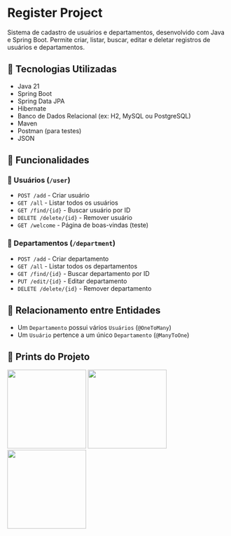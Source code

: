 # Register Project

Sistema de cadastro de usuários e departamentos, desenvolvido com Java e Spring Boot. Permite criar, listar, buscar, editar e deletar registros de usuários e departamentos.

## 🔧 Tecnologias Utilizadas

- Java 21
- Spring Boot
- Spring Data JPA
- Hibernate
- Banco de Dados Relacional (ex: H2, MySQL ou PostgreSQL)
- Maven
- Postman (para testes)
- JSON

## 🧠 Funcionalidades

### 🔹 Usuários (`/user`)
- `POST /add` - Criar usuário
- `GET /all` - Listar todos os usuários
- `GET /find/{id}` - Buscar usuário por ID
- `DELETE /delete/{id}` - Remover usuário
- `GET /welcome` - Página de boas-vindas (teste)

### 🔹 Departamentos (`/department`)
- `POST /add` - Criar departamento
- `GET /all` - Listar todos os departamentos
- `GET /find/{id}` - Buscar departamento por ID
- `PUT /edit/{id}` - Editar departamento
- `DELETE /delete/{id}` - Remover departamento

## 🔄 Relacionamento entre Entidades

- Um `Departamento` possui vários `Usuários` (`@OneToMany`)
- Um `Usuário` pertence a um único `Departamento` (`@ManyToOne`)

## 📸 Prints do Projeto
<img src="https://github.com/user-attachments/assets/e64c379e-3c97-4fd1-8a52-7c036a7329bd" width=180/>
<img src="https://github.com/user-attachments/assets/35339d8a-b832-4bba-a4fd-1d1787eb0016" width=180/>
<img src="https://github.com/user-attachments/assets/732f880f-973d-48fd-b610-36ea75cce739" width=180/>
